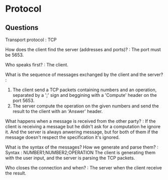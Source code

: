 # Protocol

## Questions
Transport protocol :
TCP

How does the client find the server (addresses and ports)? :
The port must be 5653.

Who speaks first? :
The client.

What is the sequence of messages exchanged by the client and the server? :
1) The client send a TCP packets containing numbers and an operation, separated by a ';' sign and beggining with a 'Compute' header on the port 5653.
2) The server compute the operation on the given numbers and send the result to the client with an 'Answer' header.

What happens when a message is received from the other party? :
If the client is receiving a message but he didn't ask for a computation he ignore it.
And the server is always anwering message, but for both of them if the message doesn't respect the specification it's ignored.

What is the syntax of the messages? How we generate and parse them? :
Syntax : NUMBER1;NUMBER2;OPERATION
The client is generating them with the user input, and the server is parsing the TCP packets.

Who closes the connection and when? :
The server when the client receive the result.